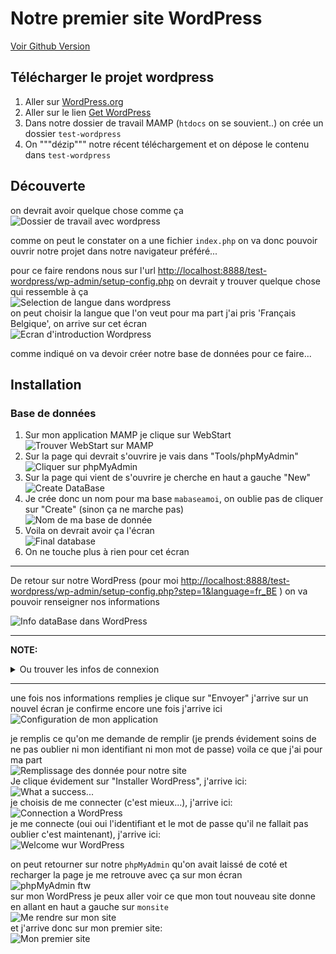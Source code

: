 # Notre premier site WordPress

[Voir Github Version](https://github.com/Poulycroc/lessons-isfsc/blob/master/courses/04__premier-sitewordpress.md)

## Télécharger le projet wordpress 


1. Aller sur [WordPress.org](https://fr-be.wordpress.org/)
2. Aller sur le lien [Get WordPress](https://fr-be.wordpress.org/download/)
3. Dans notre dossier de travail MAMP (`htdocs` on se souvient..) on crée un dossier `test-wordpress`
4. On """dézip""" notre récent téléchargement et on dépose le contenu dans `test-wordpress`


## Découverte
on devrait avoir quelque chose comme ça<br>
<img alt="Dossier de travail avec wordpress" src="https://raw.githubusercontent.com/Poulycroc/lessons-isfsc/master/courses/.screenshots/Screenshot 2022-10-23 at 18.06.48.png" />

comme on peut le constater on a une fichier `index.php` on va donc pouvoir ouvrir notre projet dans notre navigateur préféré...

pour ce faire rendons nous sur l'url [http://localhost:8888/test-wordpress/wp-admin/setup-config.php](http://localhost:8888/test-wordpress/wp-admin/setup-config.php) on devrait y trouver quelque chose qui ressemble à ça<br>
<img alt="Selection de langue dans wordpress" src="https://raw.githubusercontent.com/Poulycroc/lessons-isfsc/master/courses/.screenshots/Screenshot 2022-10-23 at 18.12.12.png" /><br/>
on peut choisir la langue que l'on veut pour ma part j'ai pris 'Français Belgique', on arrive sur cet écran<br/>
<img alt="Ecran d'introduction Wordpress" src="https://raw.githubusercontent.com/Poulycroc/lessons-isfsc/master/courses/.screenshots/Screenshot 2022-10-23 at 18.14.59.png" /><br/>

comme indiqué on va devoir créer notre base de données pour ce faire...

## Installation 

### Base de données
1. Sur mon application MAMP je clique sur WebStart <br/><img alt="Trouver WebStart sur MAMP" src="https://raw.githubusercontent.com/Poulycroc/lessons-isfsc/master/courses/.screenshots/Screenshot 2022-10-23 at 18.18.05.png" />
2. Sur la page qui devrait s'ouvrire je vais dans "Tools/phpMyAdmin" <br/><img alt="Cliquer sur phpMyAdmin" src="https://raw.githubusercontent.com/Poulycroc/lessons-isfsc/master/courses/.screenshots/Screenshot 2022-10-23 at 18.17.52.png" />
3. Sur la page qui vient de s'ouvrire je cherche en haut a gauche "New" <br/><img alt="Create DataBase" src="https://raw.githubusercontent.com/Poulycroc/lessons-isfsc/master/courses/.screenshots/Screenshot 2022-10-23 at 18.22.49.png" />
4. Je crée donc un nom pour ma base `mabaseamoi`, on oublie pas de cliquer sur "Create" (sinon ça ne marche pas) <br/><img alt="Nom de ma base de donnée" src="https://raw.githubusercontent.com/Poulycroc/lessons-isfsc/master/courses/.screenshots/Screenshot 2022-10-23 at 18.24.56.png" />
5. Voila on devrait avoir ça l'écran <br/><img alt="Final database" src="https://raw.githubusercontent.com/Poulycroc/lessons-isfsc/master/courses/.screenshots/Screenshot 2022-10-23 at 18.27.29.png" />
6. On ne touche plus à rien pour cet écran 

---


De retour sur notre WordPress (pour moi [http://localhost:8888/test-wordpress/wp-admin/setup-config.php?step=1&language=fr_BE](http://localhost:8888/test-wordpress/wp-admin/setup-config.php?step=1&language=fr_BE) ) on va pouvoir renseigner nos informations 

<img alt="Info dataBase dans WordPress" src="https://raw.githubusercontent.com/Poulycroc/lessons-isfsc/master/courses/.screenshots/Screenshot 2022-10-23 at 18.30.13.png" />

---
**NOTE:** 
<details>
<summary>Ou trouver les infos de connexion</summary>
pour s'assurer que les informations que je rentre sont les bonnes je peux me rendre sur mon MAMP et cliquer sur WebStart sur la page qui s'affiche je peux me rendre dans la section `MySQL`<br/>
<img alt="Info de connections" src="https://raw.githubusercontent.com/Poulycroc/lessons-isfsc/master/courses/.screenshots/Screenshot 2022-10-23 at 18.38.56.png" />
</details>

---

une fois nos informations remplies je clique sur "Envoyer" j'arrive sur un nouvel écran je confirme encore une fois j'arrive ici <br/>
<img alt="Configuration de mon application" src="https://raw.githubusercontent.com/Poulycroc/lessons-isfsc/master/courses/.screenshots/Screenshot 2022-10-23 at 18.43.22.png" />

je remplis ce qu'on me demande de remplir (je prends évidement soins de ne pas oublier ni mon identifiant ni mon mot de passe) voila ce que j'ai pour ma part<br>
<img alt="Remplissage des donnée pour notre site" src="https://raw.githubusercontent.com/Poulycroc/lessons-isfsc/master/courses/.screenshots/Screenshot 2022-10-23 at 18.47.36.png" /><br />
Je clique évidement sur "Installer WordPress", j'arrive ici:<br />
<img alt="What a success..." src="https://raw.githubusercontent.com/Poulycroc/lessons-isfsc/master/courses/.screenshots/Screenshot 2022-10-23 at 18.48.55.png" /><br/>
je choisis de me connecter (c'est mieux...), j'arrive ici:<br />
<img alt="Connection a WordPress" src="https://raw.githubusercontent.com/Poulycroc/lessons-isfsc/master/courses/.screenshots/Screenshot 2022-10-23 at 18.49.15.png" /><br/>
je me connecte (oui oui l'identifiant et le mot de passe qu'il ne fallait pas oublier c'est maintenant), j'arrive ici:<br/>
<img alt="Welcome wur WordPress" src="https://raw.githubusercontent.com/Poulycroc/lessons-isfsc/master/courses/.screenshots/Screenshot 2022-10-23 at 18.49.31.png" />

on peut retourner sur notre `phpMyAdmin` qu'on avait laissé de coté et recharger la page je me retrouve avec ça sur mon écran<br/>
<img alt="phpMyAdmin ftw" src="https://raw.githubusercontent.com/Poulycroc/lessons-isfsc/master/courses/.screenshots/Screenshot 2022-10-23 at 18.49.47.png" /><br />
sur mon WordPress je peux aller voir ce que mon tout nouveau site donne en allant en haut a gauche sur `monsite`<br/>
<img alt="Me rendre sur mon site" src="https://raw.githubusercontent.com/Poulycroc/lessons-isfsc/master/courses/.screenshots/Screenshot 2022-10-23 at 19.19.55.png" /><br />
et j'arrive donc sur mon premier site: <br/>
<img alt="Mon premier site" src="https://raw.githubusercontent.com/Poulycroc/lessons-isfsc/master/courses/.screenshots/Screenshot 2022-10-23 at 19.20.47.png" />
